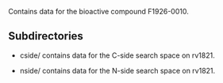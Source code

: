 Contains data for the bioactive compound F1926-0010.

## Subdirectories

- cside/ contains data for the C-side search space on rv1821.

- nside/ contains data for the N-side search space on rv1821.

